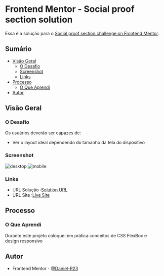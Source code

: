 # Frontend Mentor - Social proof section solution

Essa é a solução para o [Social proof section challenge on Frontend Mentor](https://www.frontendmentor.io/challenges/social-proof-section-6e0qTv_bA).

## Sumário

- [Visão Geral](#overview)
  - [O Desafio](#the-challenge)
  - [Screenshot](#screenshot)
  - [Links](#links)
- [Processo](#my-process)
  - [O Que Aprendi](#what-i-learned)
- [Autor](#author)


## Visão Geral

### O Desafio

Os usuários deverão ser capazes de:

- Ver o layout ideal dependendo do tamanho da tela do dispositivo

### Screenshot

![desktop](https://user-images.githubusercontent.com/53978097/133125992-c9ae7ee5-75b9-4de8-bbd3-59a3e7772661.png)
![mobile](https://user-images.githubusercontent.com/53978097/133126066-4a9553a3-43d6-4978-8caf-11d884f20fbc.png)

### Links

- URL Solução :[Solution URL](https://github.com/Daniel-R23/social-proof-section-master)
- URL Site :[Live Site](https://daniel-r23.github.io/social-proof-section-master/)

## Processo

### O Que Aprendi

Durante este projeto coloquei em prática conceitos de CSS FlexBox e design responsivo

## Autor

- Frontend Mentor - [@Daniel-R23](https://www.frontendmentor.io/profile/Daniel-R23)
